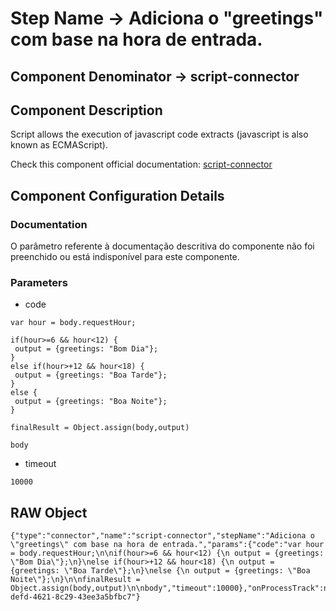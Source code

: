 # Step Name -> Adiciona o "greetings" com base na hora de entrada.
## Component Denominator -> script-connector

## Component Description

Script allows the execution of javascript code extracts (javascript is also known as ECMAScript).

Check this component official documentation: [script-connector](https://docs.digibee.com/documentation/components/tools/script "Digibee script-connector documentation")

## Component Configuration Details
### Documentation

O parâmetro referente à documentação descritiva do componente não foi preenchido ou está indisponível para este componente.

### Parameters

* code
```
var hour = body.requestHour;

if(hour>=6 && hour<12) {
 output = {greetings: "Bom Dia"};
}
else if(hour>+12 && hour<18) {
 output = {greetings: "Boa Tarde"};
}
else {
 output = {greetings: "Boa Noite"};
}

finalResult = Object.assign(body,output)

body
```

* timeout
```
10000
```


## RAW Object

```
{"type":"connector","name":"script-connector","stepName":"Adiciona o \"greetings\" com base na hora de entrada.","params":{"code":"var hour = body.requestHour;\n\nif(hour>=6 && hour<12) {\n output = {greetings: \"Bom Dia\"};\n}\nelse if(hour>+12 && hour<18) {\n output = {greetings: \"Boa Tarde\"};\n}\nelse {\n output = {greetings: \"Boa Noite\"};\n}\n\nfinalResult = Object.assign(body,output)\n\nbody","timeout":10000},"onProcessTrack":null,"onExceptionTrack":null,"id":"ca0553ad-defd-4621-8c29-43ee3a5bfbc7"}
```